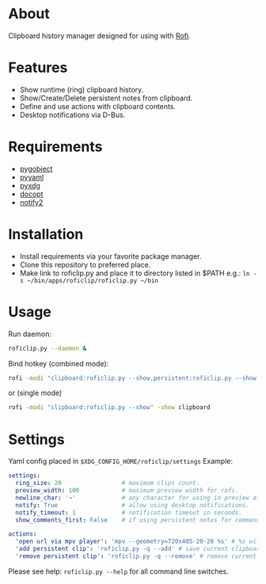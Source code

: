 # About #
Clipboard history manager designed for using with [Rofi](https://davedavenport.github.io/rofi/).

# Features #
* Show runtime (ring) clipboard history.
* Show/Create/Delete persistent notes from clipboard.
* Define and use actions with clipboard contents.
* Desktop notifications via D-Bus.

# Requirements #
* [pygobject](https://pypi.org/project/PyGObject/)
* [pyyaml](https://pypi.org/project/PyYAML/)
* [pyxdg](https://pypi.org/project/pyxdg/)
* [docopt](https://pypi.org/project/docopt/)
* [notify2](https://pypi.org/project/notify2/)

# Installation #
* Install requirements via your favorite package manager.
* Clone this repository to preferred place.
* Make link to roficlip.py and place it to directory listed in $PATH e.g.: `ln -s ~/bin/apps/roficlip/roficlip.py ~/bin`

# Usage #
Run daemon:
```bash
roficlip.py --daemon &
```

Bind hotkey (combined mode):
```bash
rofi -modi "clipboard:roficlip.py --show,persistent:roficlip.py --show --persistent,actions:roficlip.py --show --actions" -show clipboard
```
or (single mode)
```bash
rofi -modi "clipboard:roficlip.py --show" -show clipboard
```

# Settings #
Yaml config placed in `$XDG_CONFIG_HOME/roficlip/settings` Example:
```yaml
settings:
  ring_size: 20                 # maximum clips count.
  preview_width: 100            # maximum preview width for rofi.
  newline_char: '¬'             # any character for using in preview as new line marker.
  notify: True                  # allow using desktop notifications.
  notify_timeout: 1             # notification timeout in seconds.
  show_comments_first: False    # if using persistent notes for command shortcuts followed by '#' comment.

actions:
  'open url via mpv player': 'mpv --geometry=720x405-20-20 %s' # %s will be replaced with current clipboard content.
  'add persistent clip': 'roficlip.py -q --add' # save current clipboard as persistent.
  'remove persistent clip': 'roficlip.py -q --remove' # remove current clipboard from persistent.
```

Please see help: `roficlip.py --help` for all command line switches.

